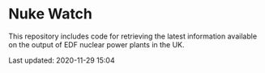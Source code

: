 # Nuke Watch

This repository includes code for retrieving the latest information available on the output of EDF nuclear power plants in the UK.

Last updated: 2020-11-29 15:04